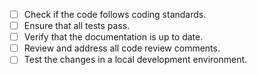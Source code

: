 - [ ] Check if the code follows coding standards.
- [ ] Ensure that all tests pass.
- [ ] Verify that the documentation is up to date.
- [ ] Review and address all code review comments.
- [ ] Test the changes in a local development environment.
